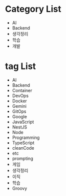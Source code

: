 # Category List 
- AI
- Backend
- 생각정리
- 학습
- 개발

# tag List
- AI
- Backend
- Container
- DevOps
- Docker
- Gemini
- GitOps
- Google
- JavaScript
- NestJS
- Node
- Programming
- TypeScript
- cleanCode
- etc
- prompting
- 게임
- 생각정리
- 이직
- 학습
- Groovy